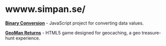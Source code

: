 # wwww.simpan.se/

<b>[Binary Conversion](www.simpan.se/bianry-conversion)</b> - JavaScript project for converting data values.  
  
<b>[GeoMan Returns](www.simpan.se/geoman-returns)</b> - HTML5 game designed for geocaching, a geo treasure-hunt experience.
